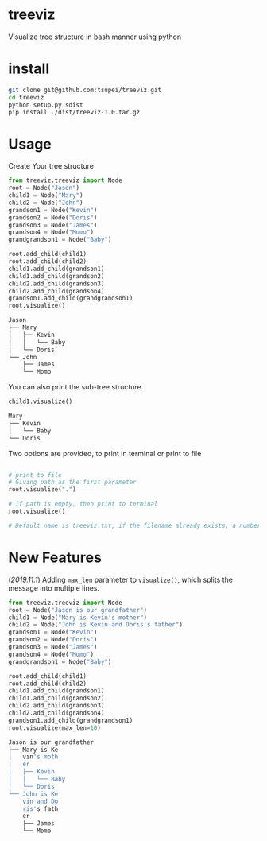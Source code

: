 # treeviz
Visualize tree structure in bash manner using python

# install

```bash
git clone git@github.com:tsupei/treeviz.git
cd treeviz
python setup.py sdist
pip install ./dist/treeviz-1.0.tar.gz
```

# Usage

Create Your tree structure

```python
from treeviz.treeviz import Node
root = Node("Jason")
child1 = Node("Mary")
child2 = Node("John")
grandson1 = Node("Kevin")
grandson2 = Node("Doris")
grandson3 = Node("James")
grandson4 = Node("Momo")
grandgrandson1 = Node("Baby")

root.add_child(child1)
root.add_child(child2)
child1.add_child(grandson1)
child1.add_child(grandson2)
child2.add_child(grandson3)
child2.add_child(grandson4)
grandson1.add_child(grandgrandson1)
root.visualize()

```

```bash
Jason
├── Mary
│   ├── Kevin
│   │   └── Baby
│   └── Doris
└── John
    ├── James
    └── Momo
```

You can also print the sub-tree structure

```python
child1.visualize()
```

```bash
Mary
├── Kevin
│   └── Baby
└── Doris
```

Two options are provided, to print in terminal or print to file
```python

# print to file
# Giving path as the first parameter
root.visualize(".")

# If path is empty, then print to terminal
root.visualize()

# Default name is treeviz.txt, if the filename already exists, a number will be appended to it.

```

# New Features

(*2019.11.1*) Adding `max_len` parameter to `visualize()`, which splits the message into multiple lines.

```python
from treeviz.treeviz import Node
root = Node("Jason is our grandfather")
child1 = Node("Mary is Kevin's mother")
child2 = Node("John is Kevin and Doris's father")
grandson1 = Node("Kevin")
grandson2 = Node("Doris")
grandson3 = Node("James")
grandson4 = Node("Momo")
grandgrandson1 = Node("Baby")

root.add_child(child1)
root.add_child(child2)
child1.add_child(grandson1)
child1.add_child(grandson2)
child2.add_child(grandson3)
child2.add_child(grandson4)
grandson1.add_child(grandgrandson1)
root.visualize(max_len=10)
```

```bash
Jason is our grandfather
├── Mary is Ke
│   vin's moth
│   er
│   ├── Kevin
│   │   └── Baby
│   └── Doris
└── John is Ke
    vin and Do
    ris's fath
    er
    ├── James
    └── Momo
```
















